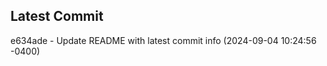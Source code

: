 
## Latest Commit
e634ade - Update README with latest commit info (2024-09-04 10:24:56 -0400) <Yunxi-Zhou>
